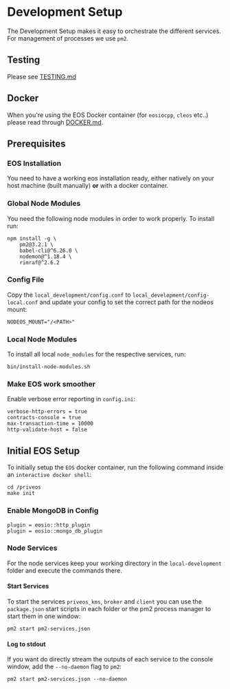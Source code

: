 # Development Setup

The Development Setup makes it easy to orchestrate the different services. For management of processes we use `pm2`.

## Testing

Please see [TESTING.md](TESTING.md)

## Docker

When you're using the EOS Docker container (for `eosiocpp`, `cleos` etc..) please read through [DOCKER.md](DOCKER.md).

## Prerequisites

### EOS Installation

You need to have a working eos installation ready, either natively on your host machine (built manually) __or__ with a docker container.

### Global Node Modules

You need the following node modules in order to work properly. To install run:

```
npm install -g \
    pm2@3.2.1 \
    babel-cli@^6.26.0 \
    nodemon@^1.18.4 \
    rimraf@^2.6.2
```

### Config File

Copy the `local_development/config.conf` to `local_development/config-local.conf` and update your config to set the correct path for the nodeos mount:

```
NODEOS_MOUNT="/<PATH>"
```

### Local Node Modules

To install all local `node_modules` for the respective services, run:

```
bin/install-node-modules.sh
```

### Make EOS work smoother

Enable verbose error reporting in `config.ini`:

```
verbose-http-errors = true
contracts-console = true
max-transaction-time = 10000
http-validate-host = false
```

## Initial EOS Setup

To initially setup the `EOS` docker container, run the following command inside an `interactive docker shell`:

```
cd /priveos
make init
```

### Enable MongoDB in Config

```
plugin = eosio::http_plugin
plugin = eosio::mongo_db_plugin
```

### Node Services

For the node services keep your working directory in the `local-development` folder and execute the commands there.

#### Start Services

To start the services `priveos_kms`, `broker` and `client` you can use the `package.json` start scripts in each folder or the pm2 process manager to start them in one window:

```
pm2 start pm2-services.json
```

#### Log to stdout

If you want do directly stream the outputs of each service to the console window, add the `--no-daemon` flag to `pm2`:

```
pm2 start pm2-services.json --no-daemon
```